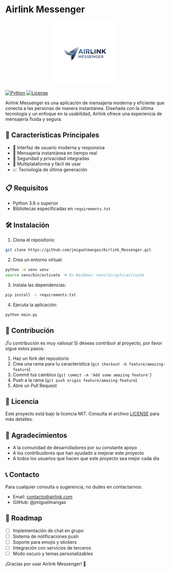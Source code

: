 # Airlink Messenger

<p align="center">
<img src="logo/airlink_ms_logo.png" alt="Airlink Messenger Logo" width="200">
</p>

[![Python](https://img.shields.io/badge/python-3.8+-blue.svg)](https://www.python.org/downloads/)
[![License](https://img.shields.io/badge/license-MIT-green.svg)](LICENSE)

Airlink Messenger es una aplicación de mensajería moderna y eficiente que conecta a las personas de manera instantánea. Diseñada con la última tecnología y un enfoque en la usabilidad, Airlink ofrece una experiencia de mensajería fluida y segura.

## 🚀 Características Principales

- 📱 Interfaz de usuario moderna y responsiva
- 📝 Mensajería instantánea en tiempo real
- 🔐 Seguridad y privacidad integradas
- 📱 Multiplataforma y fácil de usar
- 📈 Tecnología de última generación

## 📋 Requisitos

- Python 3.8 o superior
- Bibliotecas especificadas en `requirements.txt`

## 🛠️ Instalación

1. Clona el repositorio:
```bash
git clone https://github.com/jmiguelmangas/Airlink_Messenger.git
```

2. Crea un entorno virtual:
```bash
python -m venv venv
source venv/bin/activate  # En Windows: venv\Scripts\activate
```

3. Instala las dependencias:
```bash
pip install -r requirements.txt
```

4. Ejecuta la aplicación:
```bash
python main.py
```

## 🤝 Contribución

¡Tu contribución es muy valiosa! Si deseas contribuir al proyecto, por favor sigue estos pasos:

1. Haz un fork del repositorio
2. Crea una rama para tu característica (`git checkout -b feature/amazing-feature`)
3. Commit tus cambios (`git commit -m 'Add some amazing feature'`)
4. Push a la rama (`git push origin feature/amazing-feature`)
5. Abre un Pull Request

## 📄 Licencia

Este proyecto está bajo la licencia MIT. Consulta el archivo [LICENSE](LICENSE) para más detalles.

## 🙏 Agradecimientos

- A la comunidad de desarrolladores por su constante apoyo
- A los contribuidores que han ayudado a mejorar este proyecto
- A todos los usuarios que hacen que este proyecto sea mejor cada día

## 📞 Contacto

Para cualquier consulta o sugerencia, no dudes en contactarnos:

- Email: contacto@airlink.com
- GitHub: @jmiguelmangas

## 🎯 Roadmap

- [ ] Implementación de chat en grupo
- [ ] Sistema de notificaciones push
- [ ] Soporte para emojis y stickers
- [ ] Integración con servicios de terceros
- [ ] Modo oscuro y temas personalizables

¡Gracias por usar Airlink Messenger! 🚀